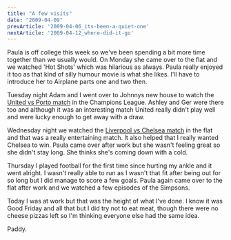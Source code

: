 ```yaml
---
title: "A few visits"
date: "2009-04-09"
prevArticle: '2009-04-06_its-been-a-quiet-one'
nextArticle: '2009-04-12_where-did-it-go'
---
```

Paula is off college this week so we've been spending a bit more time together than we usually would. On Monday she came over to the flat and we watched 'Hot Shots' which was hilarious as always. Paula really enjoyed it too as that kind of silly humour movie is what she likes. I'll have to introduce her to Airplane parts one and two then.

Tuesday night Adam and I went over to Johnnys new house to watch the [United vs Porto match](http://www.rte.ie/sport/soccer/2009/0407/manunited_porto.html) in the Champions League. Ashley and Ger were there too and although it was an interesting match United really didn't play well and were lucky enough to get away with a draw.

Wednesday night we watched the [Liverpool vs Chelsea match](http://www.rte.ie/sport/soccer/2009/0408/liverpoolfc_chelsea.html) in the flat and that was a really entertaining match. It also helped that I really wanted Chelsea to win. Paula came over after work but she wasn't feeling great so she didn't stay long. She thinks she's coming down with a cold.

Thursday I played football for the first time since hurting my ankle and it went alright. I wasn't really able to run as I wasn't that fit after being out for so long but I did manage to score a few goals. Paula again came over to the flat after work and we watched a few episodes of the Simpsons.

Today I was at work but that was the height of what I've done. I know it was Good Friday and all that but I did try not to eat meat, though there were no cheese pizzas left so I'm thinking everyone else had the same idea.

Paddy.